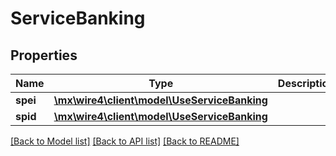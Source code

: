 # ServiceBanking

## Properties
Name | Type | Description | Notes
------------ | ------------- | ------------- | -------------
**spei** | [**\mx\wire4\client\model\UseServiceBanking**](UseServiceBanking.md) |  | [optional] 
**spid** | [**\mx\wire4\client\model\UseServiceBanking**](UseServiceBanking.md) |  | [optional] 

[[Back to Model list]](../../README.md#documentation-for-models) [[Back to API list]](../../README.md#documentation-for-api-endpoints) [[Back to README]](../../README.md)

